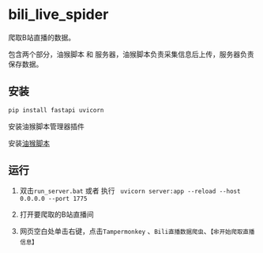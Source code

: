# bili_live_spider

 爬取B站直播的数据。

包含两个部分，油猴脚本 和 服务器，油猴脚本负责采集信息后上传，服务器负责保存数据。



## 安装

```bash
pip install fastapi uvicorn
```

安装油猴脚本管理器插件

安装[油猴脚本](https://greasyfork.org/zh-CN/scripts/446315)

## 运行

1. 双击```run_server.bat``` 或者 执行 ``` uvicorn server:app --reload --host 0.0.0.0 --port 1775```

2. 打开要爬取的B站直播间

3. 网页空白处单击右键，点击```Tampermonkey``` 、```Bili直播数据爬虫```、```【🕸开始爬取直播信息】```

   





